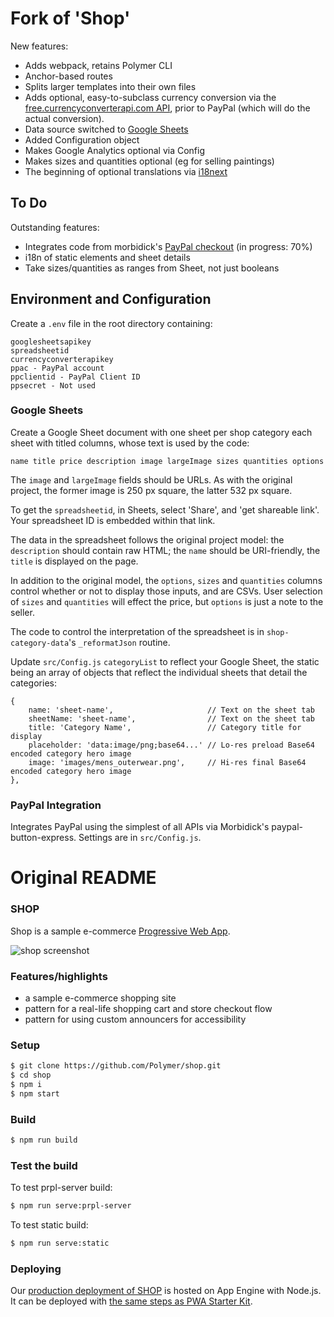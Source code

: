 # Fork of 'Shop'

New features:

* Adds webpack, retains Polymer CLI
* Anchor-based routes
* Splits larger templates into their own files
* Adds optional, easy-to-subclass currency conversion via the [free.currencyconverterapi.com API](https://free.currencyconverterapi.com/), prior to PayPal (which  will do the actual conversion).
* Data source switched to [Google Sheets](https://developers.google.com/sheets/api)
* Added Configuration object
* Makes Google Analytics optional via Config
* Makes sizes and quantities optional (eg for selling paintings)
* The beginning of optional translations via [i18next](https://www.i18next.com/)

## To Do

Outstanding features:

* Integrates code from morbidick's [PayPal checkout](https://github.com/morbidick/paypal-express-checkout/blob/master/paypal.html) (in progress: 70%)
* i18n of static elements and sheet details
* Take sizes/quantities as ranges from Sheet, not just booleans

## Environment and Configuration

Create a `.env` file in the root directory containing:

    googlesheetsapikey
    spreadsheetid
    currencyconverterapikey
    ppac - PayPal account
    ppclientid - PayPal Client ID
    ppsecret - Not used

### Google Sheets

Create a Google Sheet document with one sheet per shop category each sheet with titled columns, whose text is used by the code:

    name title price description image largeImage sizes quantities options

The `image` and `largeImage` fields should be URLs. As with the original project, the former image is 250 px square, the latter 532 px square.

To get the `spreadsheetid`, in Sheets, select 'Share', and 'get shareable link'. Your spreadsheet ID is embedded within that link.

The data in the spreadsheet follows the original project model: the `description` should contain raw HTML; the `name` should be URI-friendly, the `title` is displayed on the page.

In addition to the original model, the `options`, `sizes` and `quantities` columns control whether or not to display those inputs, and are CSVs. User selection of `sizes` and `quantities` will effect the price, but `options` is just a note to the seller.

The code to control the interpretation of the spreadsheet is in `shop-category-data`'s `_reformatJson` routine.

Update `src/Config.js` `categoryList` to reflect your Google Sheet, the static being
an array of objects that reflect the individual sheets that detail the categories:

    {
        name: 'sheet-name',                     // Text on the sheet tab
        sheetName: 'sheet-name',                // Text on the sheet tab
        title: 'Category Name',                 // Category title for display
        placeholder: 'data:image/png;base64...' // Lo-res preload Base64 encoded category hero image
        image: 'images/mens_outerwear.png',     // Hi-res final Base64 encoded category hero image
    },

### PayPal Integration

Integrates PayPal using the simplest of all APIs via Morbidick's paypal-button-express.
Settings are in `src/Config.js`.









# Original README

### SHOP

Shop is a sample e-commerce [Progressive Web App](https://developers.google.com/web/progressive-web-apps/).

![shop screenshot](https://user-images.githubusercontent.com/116360/39545341-c50a9184-4e05-11e8-88e0-0e1f3fa4834b.png)

### Features/highlights

- a sample e-commerce shopping site
- pattern for a real-life shopping cart and store checkout flow
- pattern for using custom announcers for accessibility

### Setup
```bash
$ git clone https://github.com/Polymer/shop.git
$ cd shop
$ npm i
$ npm start
```

### Build
```bash
$ npm run build
```

### Test the build
To test prpl-server build:
```bash
$ npm run serve:prpl-server
```
To test static build:
```bash
$ npm run serve:static
```

### Deploying

Our [production deployment of SHOP](https://shop.polymer-project.org/) is hosted on App Engine with Node.js. It can be deployed with [the same steps as PWA Starter Kit](https://polymer.github.io/pwa-starter-kit/building-and-deploying/#deploying-prpl-server).

